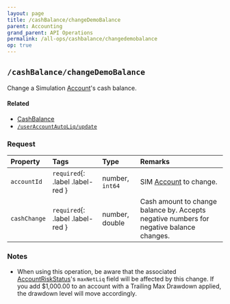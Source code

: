 ```yaml
---
layout: page
title: /cashBalance/changeDemoBalance
parent: Accounting
grand_parent: API Operations
permalink: /all-ops/cashbalance/changedemobalance
op: true
---
```


<script>
    window.addEventListener('load', () => {
        const TDV = Symbol.for('tdv-docs');
        window[TDV].defineTryit({
            name: 'ChangeDemoBalance',
            endpoint: '/cashBalance/changeDemoBalance',
            method: 'POST',
            params: {
                accountId: 0,
                cashChange: 0.00,
            }
        });
        window[TDV].buildCallouts(
            window[TDV].buildCallouts.defaultAuthWarning,
            {
                selector: '#once-daily-warning',
                theme: 'grey',
                title: 'WARNING:',
                message: `Keep in mind, retail API users can only call this endpoint once daily. If you are using this to perform some kind of account reset you will be limited to one daily adjustment.`,
                showWhen() {
                    return !window[TDV].SiteStorage.getIsVendor();
                }
            }
        );
    });
</script>

## `/cashBalance/changeDemoBalance`
Change a Simulation [Account]({{site.baseurl}}/entity-system/entity-index/Account)'s cash balance.

#### Related
- [CashBalance]({{site.baseurl}}/entity-system/entity-index/CashBalance)
- [`/userAccountAutoLiq/update`]({{site.baseurl}}/all-/userAccountAutoLiq/update)

### Request

| Property | Tags | Type | Remarks
|:---------|:-----|:-----|:-------
| `accountId` | `required`{: .label .label-red } | number, `int64` | SIM [Account]({{site.baseurl}}/entity-system/entity-index/Account) to change.
| `cashChange` | `required`{: .label .label-red } | number, double | Cash amount to change balance by. Accepts negative numbers for negative balance changes.

### Notes
<div id="once-daily-warning"></div>

- When using this operation, be aware that the associated [AccountRiskStatus]({{site.baseurl}}/entity-system/index/AccountRiskStatus)'s `maxNetLiq` field will be affected by this change. If you add $1,000.00 to an account with a Trailing Max Drawdown applied, the drawdown level will move accordingly.
